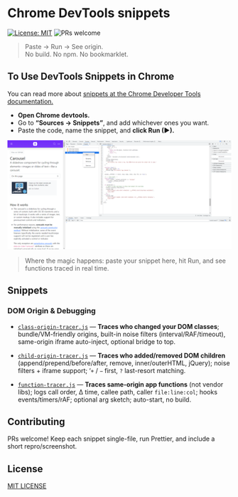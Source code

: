 # Chrome DevTools snippets

[![License: MIT](https://img.shields.io/badge/License-MIT-blue.svg)](LICENSE)
![PRs welcome](https://img.shields.io/badge/PRs-welcome-brightgreen)

> Paste → Run → See origin.  
> No build. No npm. No bookmarklet.

## To Use DevTools Snippets in Chrome

You can read more about [snippets at the Chrome Developer Tools documentation.](https://developer.chrome.com/docs/devtools/javascript/snippets?hl=en)
- **Open Chrome devtools.**
- Go to **“Sources → Snippets”**, and add whichever ones you want.
- Paste the code, name the snippet, and **click Run (▶).**

![snippet](docs/snippet.png)
> Where the magic happens: paste your snippet here, hit Run, and see functions traced in real time.

## Snippets

### DOM Origin & Debugging

- [`class-origin-tracer.js`](snippets/class-origin-tracer) — **Traces who changed your DOM classes**; bundle/VM-friendly origins, built-in noise filters (interval/RAF/timeout), same-origin iframe auto-inject, optional bridge to top.

- [`child-origin-tracer.js`](snippets/child-origin-tracer) — **Traces who added/removed DOM children** (append/prepend/before/after, remove, inner/outerHTML, jQuery); noise filters + iframe support; ‘`+` / `−` first, `?` last-resort matching.

- [`function-tracer.js`](snippets/function-tracer) — **Traces same-origin app functions** (not vendor libs); logs call order, Δ time, callee path, caller `file:line:col`; hooks events/timers/rAF; optional arg sketch; auto-start, no build.

## Contributing

PRs welcome! Keep each snippet single-file, run Prettier, and include a short repro/screenshot.

## License
[MIT LICENSE](LICENSE)